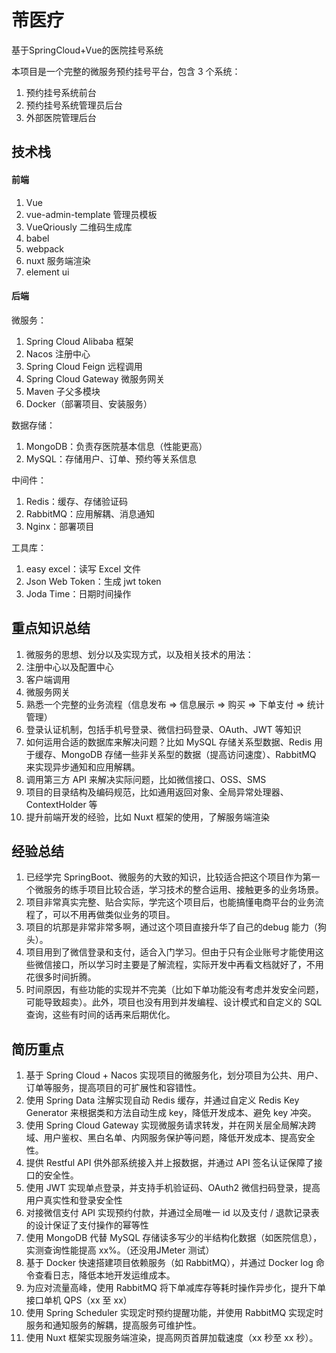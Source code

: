 # 芾医疗

基于SpringCloud+Vue的医院挂号系统

本项目是一个完整的微服务预约挂号平台，包含 3 个系统：

1. 预约挂号系统前台
2. 预约挂号系统管理员后台
3. 外部医院管理后台

## 技术栈

#### 前端

1. Vue
2. vue-admin-template 管理员模板
3. VueQriously 二维码生成库
4. babel
5. webpack
6. nuxt 服务端渲染
7. element ui

#### 后端

微服务：

1. Spring Cloud Alibaba 框架
2. Nacos 注册中心
3. Spring Cloud Feign 远程调用
4. Spring Cloud Gateway 微服务网关
5. Maven 子父多模块
6. Docker（部署项目、安装服务）

数据存储：

1. MongoDB：负责存医院基本信息（性能更高）
2. MySQL：存储用户、订单、预约等关系信息

中间件：

1. Redis：缓存、存储验证码
2. RabbitMQ：应用解耦、消息通知
3. Nginx：部署项目

工具库：

1. easy excel：读写 Excel 文件
2. Json Web Token：生成 jwt token
3. Joda Time：日期时间操作

## 重点知识总结

1. 微服务的思想、划分以及实现方式，以及相关技术的用法：
2. 注册中心以及配置中心
3. 客户端调用
4. 微服务网关
5. 熟悉一个完整的业务流程（信息发布 => 信息展示 => 购买 => 下单支付 => 统计管理）
6. 登录认证机制，包括手机号登录、微信扫码登录、OAuth、JWT 等知识
7. 如何运用合适的数据库来解决问题？比如 MySQL 存储关系型数据、Redis 用于缓存、MongoDB 存储一些非关系型的数据（提高访问速度）、RabbitMQ 来实现异步通知和应用解耦。
8. 调用第三方 API 来解决实际问题，比如微信接口、OSS、SMS
9. 项目的目录结构及编码规范，比如通用返回对象、全局异常处理器、ContextHolder 等
10. 提升前端开发的经验，比如 Nuxt 框架的使用，了解服务端渲染

## 经验总结

1. 已经学完 SpringBoot、微服务的大致的知识，比较适合把这个项目作为第一个微服务的练手项目比较合适，学习技术的整合运用、接触更多的业务场景。
2. 项目非常真实完整、贴合实际，学完这个项目后，也能搞懂电商平台的业务流程了，可以不用再做类似业务的项目。
3. 项目的坑那是非常非常多啊，通过这个项目直接升华了自己的debug 能力（狗头）。
4. 项目用到了微信登录和支付，适合入门学习。但由于只有企业账号才能使用这些微信接口，所以学习时主要是了解流程，实际开发中再看文档就好了，不用花很多时间折腾。
5. 时间原因，有些功能的实现并不完美（比如下单功能没有考虑并发安全问题，可能导致超卖）。此外，项目也没有用到并发编程、设计模式和自定义的 SQL 查询，这些有时间的话再来后期优化。

## 简历重点

1. 基于 Spring Cloud + Nacos 实现项目的微服务化，划分项目为公共、用户、订单等服务，提高项目的可扩展性和容错性。
2. 使用 Spring Data 注解实现自动 Redis 缓存，并通过自定义 Redis Key Generator 来根据类和方法自动生成 key，降低开发成本、避免 key 冲突。
3. 使用 Spring Cloud Gateway 实现微服务请求转发，并在网关层全局解决跨域、用户鉴权、黑白名单、内网服务保护等问题，降低开发成本、提高安全性。
4. 提供 Restful API 供外部系统接入并上报数据，并通过 API 签名认证保障了接口的安全性。
5. 使用 JWT 实现单点登录，并支持手机验证码、OAuth2 微信扫码登录，提高用户真实性和登录安全性
6. 对接微信支付 API 实现预约付款，并通过全局唯一 id 以及支付 / 退款记录表的设计保证了支付操作的幂等性
7. 使用 MongoDB 代替 MySQL 存储读多写少的半结构化数据（如医院信息），实测查询性能提高 xx%。（还没用JMeter 测试）
8. 基于 Docker 快速搭建项目依赖服务（如 RabbitMQ），并通过 Docker log 命令查看日志，降低本地开发运维成本。
9. 为应对流量高峰，使用 RabbitMQ 将下单减库存等耗时操作异步化，提升下单接口单机 QPS（xx 至 xx）
10. 使用 Spring Scheduler 实现定时预约提醒功能，并使用 RabbitMQ 实现定时服务和通知服务的解耦，提高服务可维护性。
11. 使用 Nuxt 框架实现服务端渲染，提高网页首屏加载速度（xx 秒至 xx 秒）。
